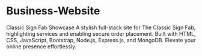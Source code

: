 # Business-Website
Classic Sign Fab Showcase  A stylish full-stack site for The Classic Sign Fab, highlighting services and enabling secure order placement. Built with HTML, CSS, JavaScript, Bootstrap, Node.js, Express.js, and MongoDB. Elevate your online presence effortlessly.
